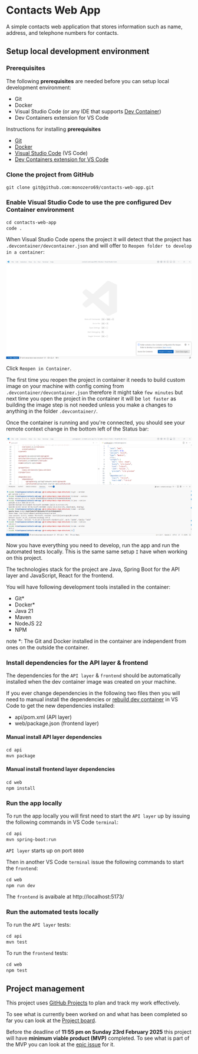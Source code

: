 # Contacts Web App
A simple contacts web application that stores information such as name, address, and telephone numbers for contacts. 

## Setup local development environment

### Prerequisites
The following **prerequisites** are needed before you can setup local development environment:
- Git
- Docker
- Visual Studio Code (or any IDE that supports [Dev Container](https://containers.dev/supporting))
- Dev Containers extension for VS Code

Instructions for installing **prerequisites**
- [Git](https://git-scm.com/book/en/v2/Getting-Started-Installing-Git)
- [Docker](https://docs.docker.com/desktop/)
- [Visual Studio Code](https://code.visualstudio.com/docs/setup/setup-overview) (VS Code)
- [Dev Containers extension for VS Code](https://code.visualstudio.com/docs/devcontainers/tutorial)

### Clone the project from GitHub
```
git clone git@github.com:monozero69/contacts-web-app.git
```

### Enable Visual Studio Code to use the pre configured Dev Container environment
```
cd contacts-web-app
code .
```
When Visual Studio Code opens the project it will detect that the project has `.devcontainer/devcontainer.json` and will offer to `Reopen folder to develop in a container`:

![VS Code reopen the project in container popup](./doc/images/vscode_reopen_project_in_container.png)

Click `Reopen in Container`.

The first time you reopen the project in container it needs to build custom image on your machine with config coming from `.devcontainer/devcontainer.json` therefore it might take `few minutes` but next time you open the project in the container it will be `lot faster` as building the image step is not needed unless you make a changes to anything in the folder `.devcontainer/`. 

Once the container is running and you're connected, you should see your remote context change in the bottom left of the Status bar:

![Project opened in dev container](./doc/images/project_opened_in_dev_container.png)

Now you have everything you need to develop, run the app and run the automated tests locally. This is the same same setup `I` have when working on this project.

The technologies stack for the project are Java, Spring Boot for the API layer and JavaScript, React for the frontend.

You will have following development tools installed in the container:
* Git*
* Docker*
* Java 21
* Maven
* NodeJS 22
* NPM

note *: The Git and Docker installed in the container are independent from ones on the outside the container. 

### Install dependencies for the API layer & frontend
The dependencies for the `API layer` & `frontend` should be automatically installed when the dev container image was created on your machine.

If you ever change dependencies in the following two files then you will need to manual install the dependencies or [rebuild dev container](https://docs.github.com/en/codespaces/developing-in-a-codespace/rebuilding-the-container-in-a-codespace#rebuilding-the-dev-container-in-the-vs-code-web-client-or-desktop-application) in VS Code to get the new dependencies installed:
* api/pom.xml (API layer)
* web/package.json (frontend layer)
#### Manual install API layer dependencies
```
cd api
mvn package
```

#### Manual install frontend layer dependencies
```
cd web
npm install
```

### Run the app locally
To run the app locally you will first need to start the `API layer` up by issuing the following commands in VS Code `terminal`:
```
cd api
mvn spring-boot:run 
```
`API layer` starts up on port `8080`


Then in another VS Code `terminal` issue the following commands to start the `frontend`:
```
cd web
npm run dev
```

The `frontend` is avaibale at http://localhost:5173/

### Run the automated tests locally
To run the `API layer` tests:
```
cd api
mvn test
```

To run the `frontend` tests:
```
cd web
npm test
``` 

## Project management
This project uses [GitHub Projects](https://docs.github.com/en/issues/planning-and-tracking-with-projects/learning-about-projects/about-projects) to plan and track my work effectively.

To see what is currently been worked on and what has been completed so far you can look at the [Project board](https://github.com/users/monozero69/projects/2/views/1).

Before the deadline of **11:55 pm on Sunday 23rd February 2025** this project will have **minimum viable product (MVP)** completed. To see what is part of the MVP you can look at the [epic issue](https://github.com/monozero69/contacts-web-app/issues/8) for it.